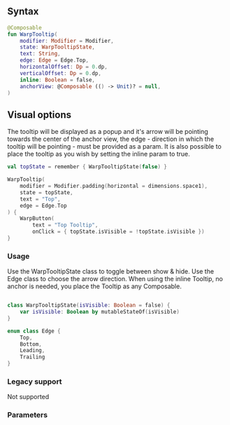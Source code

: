 
## Syntax

```kotlin example
@Composable
fun WarpTooltip(
    modifier: Modifier = Modifier,
    state: WarpTooltipState,
    text: String,
    edge: Edge = Edge.Top,
    horizontalOffset: Dp = 0.dp,
    verticalOffset: Dp = 0.dp,
    inline: Boolean = false,
    anchorView: @Composable (() -> Unit)? = null,
)
```

## Visual options 
The tooltip will be displayed as a popup and it's arrow will be pointing towards the center of the anchor view, the edge - direction in which the tooltip will be pointing - must be provided as a param. It is also possible to place the tooltip as you wish by setting the inline param to true.


```kotlin example
val topState = remember { WarpTooltipState(false) }

WarpTooltip(
    modifier = Modifier.padding(horizontal = dimensions.space1),
    state = topState,
    text = "Top",
    edge = Edge.Top
) {
    WarpButton(
        text = "Top Tooltip",
        onClick = { topState.isVisible = !topState.isVisible })
}

```

### Usage

Use the WarpTooltipState class to toggle between show & hide.
Use the Edge class to choose the arrow direction.
When using the inline Tooltip, no anchor is needed, you place the Tooltip as any Composable.

```kotlin example

class WarpTooltipState(isVisible: Boolean = false) {
    var isVisible: Boolean by mutableStateOf(isVisible)
}

enum class Edge {
    Top,
    Bottom,
    Leading,
    Trailing
}

```



### Legacy support
Not supported

### Parameters

<api-table type=android component="Tooltip" />

